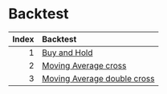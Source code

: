 # Backtest


|Index |Backtest                                                                         |
|----:|:---------------------------------------------------------------------------------|
|1 |  [Buy and Hold](./buy_hold.py)    |
|2 |  [Moving Average cross](./ma_cross.py)    |
|3 |  [Moving Average double cross](./ma_double_cross.py)    |

```python

```